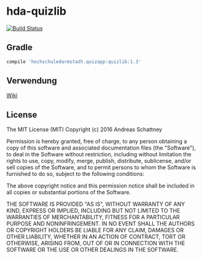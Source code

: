 # hda-quizlib
[![Build Status](https://travis-ci.org/aschattney/hda-quizlib.svg?branch=master)](https://travis-ci.org/aschattney/hda-quizlib)

## Gradle
```gradle
compile 'hochschuledarmstadt.quizapp:quizlib:1.3'
```

## Verwendung

<a href="https://github.com/aschattney/hda-quizlib/wiki">Wiki</a>

## License

The MIT License (MIT)
Copyright (c) 2016 Andreas Schattney

Permission is hereby granted, free of charge, to any person obtaining a copy of this software and associated documentation files (the "Software"), to deal in the Software without restriction, including without limitation the rights to use, copy, modify, merge, publish, distribute, sublicense, and/or sell copies of the Software, and to permit persons to whom the Software is furnished to do so, subject to the following conditions:

The above copyright notice and this permission notice shall be included in all copies or substantial portions of the Software.

THE SOFTWARE IS PROVIDED "AS IS", WITHOUT WARRANTY OF ANY KIND, EXPRESS OR IMPLIED, INCLUDING BUT NOT LIMITED TO THE WARRANTIES OF MERCHANTABILITY, FITNESS FOR A PARTICULAR PURPOSE AND NONINFRINGEMENT. IN NO EVENT SHALL THE AUTHORS OR COPYRIGHT HOLDERS BE LIABLE FOR ANY CLAIM, DAMAGES OR OTHER LIABILITY, WHETHER IN AN ACTION OF CONTRACT, TORT OR OTHERWISE, ARISING FROM, OUT OF OR IN CONNECTION WITH THE SOFTWARE OR THE USE OR OTHER DEALINGS IN THE SOFTWARE.
